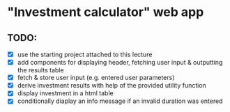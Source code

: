 # "Investment calculator" web app

## TODO:

- [x] use the starting project attached to this lecture
- [x] add components for displaying header, fetching user input & outputting the results table
- [x] fetch & store user input (e.g. entered user parameters)
- [x] derive investment results with help of the provided utility function
- [x] display investment in a html table
- [x] conditionally diaplay an info message if an invalid duration was entered
